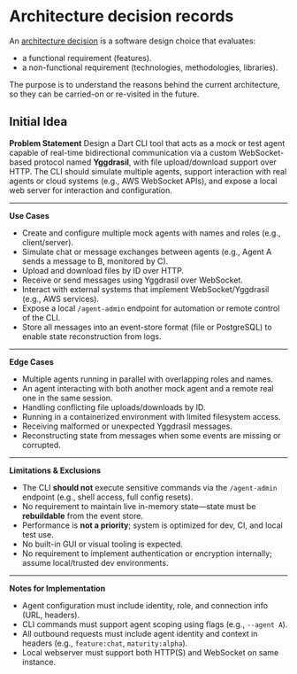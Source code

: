 # Architecture decision records

An [architecture
decision](https://cloud.google.com/architecture/architecture-decision-records)
is a software design choice that evaluates:

-   a functional requirement (features).
-   a non-functional requirement (technologies, methodologies, libraries).

The purpose is to understand the reasons behind the current architecture, so
they can be carried-on or re-visited in the future.

## Initial Idea

**Problem Statement**
Design a Dart CLI tool that acts as a mock or test agent capable of real-time
bidirectional communication via a custom WebSocket-based protocol named
**Yggdrasil**, with file upload/download support over HTTP. The CLI should
simulate multiple agents, support interaction with real agents or cloud
systems (e.g., AWS WebSocket APIs), and expose a local web server for
interaction and configuration.

***

**Use Cases**

-   Create and configure multiple mock agents with names and roles (e.g.,
    client/server).
-   Simulate chat or message exchanges between agents (e.g., Agent A sends
    a message to B, monitored by C).
-   Upload and download files by ID over HTTP.
-   Receive or send messages using Yggdrasil over WebSocket.
-   Interact with external systems that implement WebSocket/Yggdrasil
    (e.g., AWS services).
-   Expose a local `/agent-admin` endpoint for automation or remote control
    of the CLI.
-   Store all messages into an event-store format (file or PostgreSQL) to
    enable state reconstruction from logs.

***

**Edge Cases**

-   Multiple agents running in parallel with overlapping roles and names.
-   An agent interacting with both another mock agent and a remote real one
    in the same session.
-   Handling conflicting file uploads/downloads by ID.
-   Running in a containerized environment with limited filesystem access.
-   Receiving malformed or unexpected Yggdrasil messages.
-   Reconstructing state from messages when some events are missing or
    corrupted.

***

**Limitations & Exclusions**

-   The CLI **should not** execute sensitive commands via the
    `/agent-admin` endpoint (e.g., shell access, full config resets).
-   No requirement to maintain live in-memory state—state must be
    **rebuildable** from the event store.
-   Performance is **not a priority**; system is optimized for dev, CI, and
    local test use.
-   No built-in GUI or visual tooling is expected.
-   No requirement to implement authentication or encryption internally;
    assume local/trusted dev environments.

***

**Notes for Implementation**

-   Agent configuration must include identity, role, and connection info
    (URL, headers).
-   CLI commands must support agent scoping using flags (e.g., `--agent
    A`).
-   All outbound requests must include agent identity and context in
    headers (e.g., `feature:chat`, `maturity:alpha`).
-   Local webserver must support both HTTP(S) and WebSocket on same
    instance.
